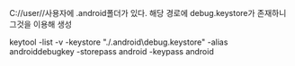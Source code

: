 C://user//사용자에 .android폴더가 있다.
해당 경로에 debug.keystore가 존재하니 그것을 이용해 생성

keytool -list -v -keystore "./.android\debug.keystore" -alias androiddebugkey -storepass android -keypass android